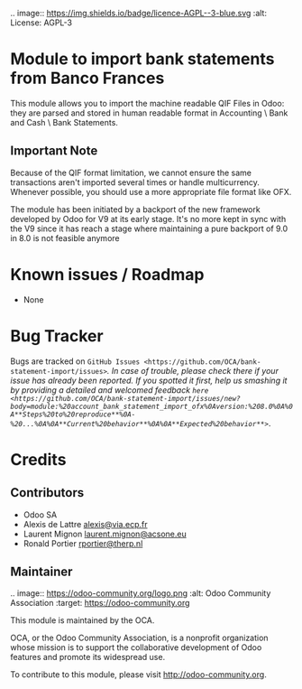 .. image:: https://img.shields.io/badge/licence-AGPL--3-blue.svg
    :alt: License: AGPL-3

Module to import bank statements from Banco Frances
===================================================

This module allows you to import the machine readable QIF Files in Odoo: they are parsed 
and stored in human readable format in Accounting \ Bank and Cash \ Bank Statements.

Important Note
---------------
Because of the QIF format limitation, we cannot ensure the same transactions aren't 
imported several times or handle multicurrency.
Whenever possible, you should use a more appropriate file format like OFX.

The module has been initiated by a backport of the new framework developed
by Odoo for V9 at its early stage. It's no more kept in sync with the V9 since
it has reach a stage where maintaining a pure backport of 9.0 in 8.0 is not
feasible anymore 

Known issues / Roadmap
======================

* None

Bug Tracker
===========

Bugs are tracked on `GitHub Issues <https://github.com/OCA/bank-statement-import/issues>`_.
In case of trouble, please check there if your issue has already been reported.
If you spotted it first, help us smashing it by providing a detailed and welcomed feedback
`here <https://github.com/OCA/bank-statement-import/issues/new?body=module:%20account_bank_statement_import_ofx%0Aversion:%208.0%0A%0A**Steps%20to%20reproduce**%0A-%20...%0A%0A**Current%20behavior**%0A%0A**Expected%20behavior**>`_.


Credits
=======

Contributors
------------    

* Odoo SA 
* Alexis de Lattre <alexis@via.ecp.fr>
* Laurent Mignon <laurent.mignon@acsone.eu>
* Ronald Portier <rportier@therp.nl>

Maintainer
----------

.. image:: https://odoo-community.org/logo.png
   :alt: Odoo Community Association
   :target: https://odoo-community.org

This module is maintained by the OCA.

OCA, or the Odoo Community Association, is a nonprofit organization whose
mission is to support the collaborative development of Odoo features and
promote its widespread use.

To contribute to this module, please visit http://odoo-community.org.
